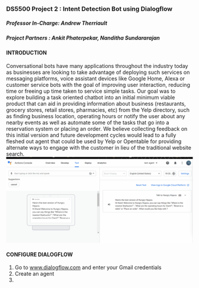 ### DS5500 Project 2 : Intent Detection Bot using Dialogflow
##### ***Professor In-Charge: Andrew Therriault***
##### ***Project Partners : Ankit Phaterpekar, Nanditha Sundararajan***

#### INTRODUCTION ####
Conversational bots have many applications throughout the industry today as businesses are looking to take advantage of deploying such services on messaging platforms, voice assistant devices like Google Home, Alexa or customer service bots with the goal of improving user interaction, reducing time or freeing up time taken to service simple tasks.
Our goal was to explore building a task oriented chatbot into an initial minimum viable product that can aid in providing information about business (restaurants, grocery stores, retail stores, pharmacies, etc) from the Yelp directory, such as finding business location, operating hours or notify the user about any nearby events as well as  automate some of the tasks that go into a reservation system or placing an order. We believe collecting feedback on this initial version and future development cycles would lead to a fully fleshed out agent that could be used by Yelp or Opentable for providing alternate ways to engage with the customer in lieu of the traditional website search.
<br />
![](Images/google-assistant.gif) <br />

#### CONFIGURE DIALOGFLOW <br />
1. Go to www.dialogflow.com and enter your Gmail credentials
2. Create an agent
3. 






